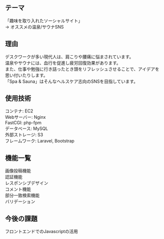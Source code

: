 ## テーマ
「趣味を取り入れたソーシャルサイト」  
 → オススメの温泉/サウナSNS  

## 理由  
デスクワークが多い現代人は、肩こりや腰痛に悩まされています。  
温泉やサウナには、血行を促進し疲労回復効果があります。  
また、仕事や勉強に行き詰ったとき頭をリフレッシュさせることで、アイデアを思い付いたりします。  
「Spa & Sauna」はそんなヘルスケア志向のSNSを目指しています。  

## 使用技術
コンテナ: EC2  
Webサーバー: Nginx  
FastCGI: php-fpm  
データベース: MySQL  
外部ストレージ: S3  
フレームワーク: Laravel, Bootstrap  

## 機能一覧
画像投稿機能  
認証機能  
レスポンシブデザイン  
コメント機能  
部分一致検索機能  
バリデーション  

## 今後の課題
フロントエンドでのJavascriptの活用  

